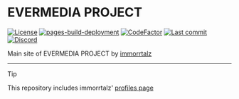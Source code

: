 # EVERMEDIA PROJECT

[![License](https://img.shields.io/badge/license-GPL%20v3-yellow?color=goldenrod)](https://github.com/immorrtalz/evermedia-project/blob/main/LICENSE)
[![pages-build-deployment](https://github.com/immorrtalz/evermedia-project/actions/workflows/pages/pages-build-deployment/badge.svg?branch=main)](https://github.com/immorrtalz/evermedia-project/actions/workflows/pages/pages-build-deployment)
[![CodeFactor](https://www.codefactor.io/repository/github/immorrtalz/evermedia-project/badge/main)](https://www.codefactor.io/repository/github/immorrtalz/evermedia-project/overview/main)
[![Last commit](https://img.shields.io/github/last-commit/immorrtalz/evermedia-project?color=orange)]()
[![Discord](https://img.shields.io/discord/600372807062519848?label=discord&color=slateblue)](https://discord.gg/GbzYVdF)

Main site of EVERMEDIA PROJECT by [immorrtalz](https://github.com/immorrtalz)

---

> [!TIP]
> This repository includes immorrtalz' [profiles page](https://evermedia-project.ru/profiles)
